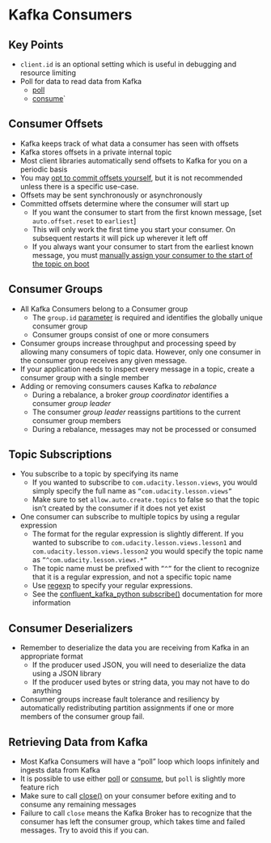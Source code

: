 # Kafka Consumers

## Key Points

- `client.id` is an optional setting which is useful in debugging and resource limiting
- Poll for data to read data from Kafka
    - [poll](https://docs.confluent.io/platform/current/clients/confluent-kafka-python/html/index.html#confluent_kafka.Consumer.poll)
    - [consume](https://docs.confluent.io/platform/current/clients/confluent-kafka-python/html/index.html#confluent_kafka.Consumer.consume)`

## Consumer Offsets

- Kafka keeps track of what data a consumer has seen with offsets
- Kafka stores offsets in a private internal topic
- Most client libraries automatically send offsets to Kafka for you on a periodic basis
- You may [opt to commit offsets yourself](https://docs.confluent.io/platform/current/clients/confluent-kafka-python/html/index.html#confluent_kafka.Consumer.commit), but it is not recommended unless there is a specific use-case.
- Offsets may be sent synchronously or asynchronously
- Committed offsets determine where the consumer will start up
    - If you want the consumer to start from the first known message, [set `auto.offset.reset` to `earliest`]
    - This will only work the first time you start your consumer. On subsequent restarts it will pick up wherever it left off
    - If you always want your consumer to start from the earliest known message, you must [manually assign your consumer to the start of the topic on boot](https://docs.confluent.io/platform/current/clients/confluent-kafka-python/html/index.html#confluent_kafka.Consumer.assign)

## Consumer Groups

- All Kafka Consumers belong to a Consumer group
    - The `group.id` [parameter](https://docs.confluent.io/platform/current/installation/configuration/consumer-configs.html) is required and identifies the globally unique consumer group
    - Consumer groups consist of one or more consumers
- Consumer groups increase throughput and processing speed by allowing many consumers of topic data. However, only one consumer in the consumer group receives any given message.
- If your application needs to inspect every message in a topic, create a consumer group with a single member
- Adding or removing consumers causes Kafka to *rebalance*
    - During a rebalance, a broker *group coordinator* identifies a consumer *group leader*
    - The consumer *group leader* reassigns partitions to the current consumer group members
    - During a rebalance, messages may not be processed or consumed

## Topic Subscriptions

- You subscribe to a topic by specifying its name
    - If you wanted to subscribe to `com.udacity.lesson.views`, you would simply specify the full name as `”com.udacity.lesson.views”`
    - Make sure to set `allow.auto.create.topics` to false so that the topic isn’t created by the consumer if it does not yet exist
- One consumer can subscribe to multiple topics by using a regular expression
    - The format for the regular expression is slightly different. If you wanted to subscribe to `com.udacity.lesson.views.lesson1` and `com.udacity.lesson.views.lesson2` you would specify the topic name as `”^com.udacity.lesson.views.*”`
    - The topic name must be prefixed with `”^”` for the client to recognize that it is a regular expression, and not a specific topic name
    - Use [regexp](https://developer.mozilla.org/en-US/docs/Web/JavaScript/Reference/Global_Objects/RegExp) to specify your regular expressions.
    - See the [confluent_kafka_python subscribe()](openshttps://docs.confluent.io/platform/current/clients/confluent-kafka-python/html/index.html#confluent_kafka.Consumer.subscribe) documentation for more information

## Consumer Deserializers

- Remember to deserialize the data you are receiving from Kafka in an appropriate format
    - If the producer used JSON, you will need to deserialize the data using a JSON library
    - If the producer used bytes or string data, you may not have to do anything
- Consumer groups increase fault tolerance and resiliency by automatically redistributing partition assignments if one or more members of the consumer group fail.

## Retrieving Data from Kafka

- Most Kafka Consumers will have a “poll” loop which loops infinitely and ingests data from Kafka
- It is possible to use either [poll](https://docs.confluent.io/platform/current/clients/confluent-kafka-python/html/index.html#confluent_kafka.Consumer.poll) or [consume](https://docs.confluent.io/platform/current/clients/confluent-kafka-python/html/index.html#confluent_kafka.Consumer.consume), but `poll` is slightly more feature rich
- Make sure to call [close()](https://docs.confluent.io/platform/current/clients/confluent-kafka-python/html/index.html#confluent_kafka.Consumer.close) on your consumer before exiting and to consume any remaining messages
- Failure to call `close` means the Kafka Broker has to recognize that the consumer has left the consumer group, which takes time and failed messages. Try to avoid this if you can.